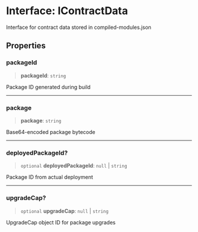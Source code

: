 # Interface: IContractData

Interface for contract data stored in compiled-modules.json

## Properties

### packageId

> **packageId**: `string`

Package ID generated during build

***

### package

> **package**: `string`

Base64-encoded package bytecode

***

### deployedPackageId?

> `optional` **deployedPackageId**: `null` \| `string`

Package ID from actual deployment

***

### upgradeCap?

> `optional` **upgradeCap**: `null` \| `string`

UpgradeCap object ID for package upgrades
